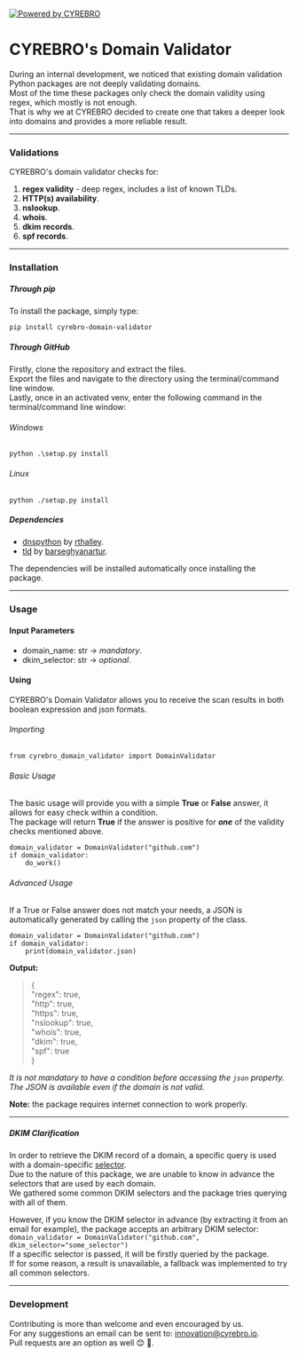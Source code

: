 [![Powered by CYREBRO](CYREBRO_LOGO.png)](https://www.cyrebro.io/)

# CYREBRO's Domain Validator
During an internal development, we noticed that existing domain validation Python packages are not deeply 
validating domains.</br>
Most of the time these packages only check the domain validity using regex, which mostly is not enough. </br>
That is why we at CYREBRO decided to create one that takes a deeper look into domains and provides a more reliable result. </br>

------------------

### Validations
CYREBRO's domain validator checks for:
1. **regex validity** - deep regex, includes a list of known TLDs.
3. **HTTP(s) availability**.
4. **nslookup**.
5. **whois**.
6. **dkim records**.
7. **spf records**.

------------------

### Installation
##### Through pip
To install the package, simply type:
```
pip install cyrebro-domain-validator
```
##### Through GitHub
Firstly, clone the repository and extract the files. </br>
Export the files and navigate to the directory using the terminal/command line window. </br>
Lastly, once in an activated venv, enter the following command in the terminal/command line window:
###### Windows
```python .\setup.py install```
###### Linux
```python ./setup.py install```

##### Dependencies
* [dnspython](https://github.com/rthalley/dnspython) by [rthalley](https://github.com/rthalley). </br>
* [tld](https://github.com/barseghyanartur/tld) by [barseghyanartur](https://github.com/barseghyanartur). </br>

The dependencies will be installed automatically once installing the package.

------------------

### Usage
#### Input Parameters
* domain_name: str -> *mandatory*.
* dkim_selector: str -> *optional*.

#### Using
CYREBRO's Domain Validator allows you to receive the scan results in both boolean expression and json formats.
###### Importing
```from cyrebro_domain_validator import DomainValidator```
###### Basic Usage
The basic usage will provide you with a simple **True** or **False** answer, it allows for easy check within a condition.</br>
The package will return **True** if the answer is positive for ***one*** of the validity checks mentioned above.  
```
domain_validator = DomainValidator("github.com")
if domain_validator:
    do_work()
```
###### Advanced Usage
If a True or False answer does not match your needs, a JSON is automatically generated by calling the ```json``` property
of the class. </br>
```
domain_validator = DomainValidator("github.com")
if domain_validator:
    print(domain_validator.json)
```

**Output:** 

> {  
    "regex": true,  
    "http": true,  
    "https": true,  
    "nslookup": true,   
    "whois": true,    
    "dkim": true,   
    "spf": true   
}


*It is not mandatory to have a condition before accessing the ```json``` property. </br>
The JSON is available even if the domain is not valid.*

**Note:** the package requires internet connection to work properly.

------------------

##### DKIM Clarification
In order to retrieve the DKIM record of a domain, a specific query is used with a domain-specific [selector](https://www.dmarcanalyzer.com/what-is-a-dkim-selector/). </br>
Due to the nature of this package, we are unable to know in advance the selectors that are used by each domain.</br>
We gathered some common DKIM selectors and the package tries querying with all of them.

However, if you know the DKIM selector in advance (by extracting it from an email for example), the package accepts an arbitrary DKIM selector:</br>
```domain_validator = DomainValidator("github.com", dkim_selector="some_selector")``` </br>
If a specific selector is passed, it will be firstly queried by the package. </br>
If for some reason, a result is unavailable, a fallback was implemented to try all common selectors.

------------------

### Development
Contributing is more than welcome and even encouraged by us. </br>
For any suggestions an email can be sent to: innovation@cyrebro.io. </br>
Pull requests are an option as well :blush: :hugs:.